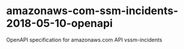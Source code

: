 # amazonaws-com-ssm-incidents-2018-05-10-openapi
OpenAPI specification for amazonaws.com API vssm-incidents
